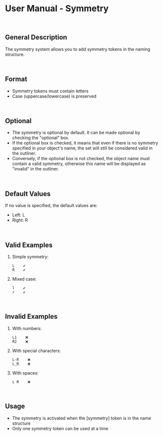 # User Manual - Symmetry

&nbsp;

## General Description

The symmetry system allows you to add symmetry tokens in the naming structure.

&nbsp;

## Format

- Symmetry tokens must contain letters
- Case (uppercase/lowercase) is preserved

&nbsp;

## Optional

- The symmetry is optional by default. It can be made optional by checking the "optional" box.
- If the optional box is checked, it means that even if there is no symmetry specified in your object's name, the set will still be considered valid in the outliner.
- Conversely, if the optional box is not checked, the object name must contain a valid symmetry, otherwise this name will be displayed as "invalid" in the outliner.

&nbsp;

## Default Values

If no value is specified, the default values are:

- Left: L
- Right: R

&nbsp;

## Valid Examples

1. Simple symmetry:

   ```
   L    ✔️
   R    ✔️
   ```

2. Mixed case:
   ```
   l    ✔️
   r    ✔️
   ```

&nbsp;

## Invalid Examples

1. With numbers:

   ```
   L1    ❌
   R2    ❌
   ```

2. With special characters:

   ```
   L-R    ❌
   L_R    ❌
   ```

3. With spaces:
   ```
   L R    ❌
   ```

&nbsp;

## Usage

- The symmetry is activated when the [symmetry] token is in the name structure
- Only one symmetry token can be used at a time
